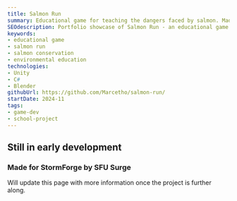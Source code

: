 ```yaml
---
title: Salmon Run
summary: Educational game for teaching the dangers faced by salmon. Made for StormForge by SFU Surge. 
SEOdescription: Portfolio showcase of Salmon Run - an educational game made in Unity, created for StormForge by SFU Surge. 
keywords:
- educational game
- salmon run
- salmon conservation
- environmental education
technologies: 
- Unity
- C#
- Blender
githubUrl: https://github.com/Marcetho/salmon-run/
startDate: 2024-11
tags:
- game-dev
- school-project
---
```


## Still in early development

### Made for StormForge by SFU Surge

Will update this page with more information once the project is further along.
